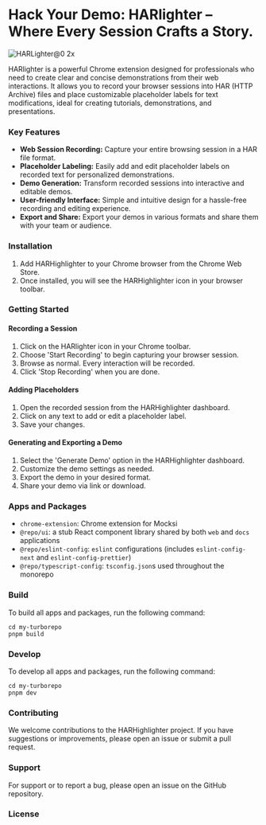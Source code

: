 # Hack Your Demo: HARlighter – Where Every Session Crafts a Story.

![HARLighter@0 2x](https://github.com/Mocksi/HARlighter/assets/63699/e77e0307-75d8-4d4b-8879-5d97e07673c2)

HARlighter is a powerful Chrome extension designed for professionals who need to create clear and concise demonstrations from their web interactions. It allows you to record your browser sessions into HAR (HTTP Archive) files and place customizable placeholder labels for text modifications, ideal for creating tutorials, demonstrations, and presentations.

### Key Features

- **Web Session Recording:** Capture your entire browsing session in a HAR file format.
- **Placeholder Labeling:** Easily add and edit placeholder labels on recorded text for personalized demonstrations.
- **Demo Generation:** Transform recorded sessions into interactive and editable demos.
- **User-friendly Interface:** Simple and intuitive design for a hassle-free recording and editing experience.
- **Export and Share:** Export your demos in various formats and share them with your team or audience.

### Installation

1. Add HARHighlighter to your Chrome browser from the Chrome Web Store.
2. Once installed, you will see the HARHighlighter icon in your browser toolbar.

### Getting Started

#### Recording a Session

1. Click on the HARlighter icon in your Chrome toolbar.
2. Choose 'Start Recording' to begin capturing your browser session.
3. Browse as normal. Every interaction will be recorded.
4. Click 'Stop Recording' when you are done.

#### Adding Placeholders

1. Open the recorded session from the HARHighlighter dashboard.
2. Click on any text to add or edit a placeholder label.
3. Save your changes.

#### Generating and Exporting a Demo

1. Select the 'Generate Demo' option in the HARHighlighter dashboard.
2. Customize the demo settings as needed.
3. Export the demo in your desired format.
4. Share your demo via link or download.

### Apps and Packages

- `chrome-extension`: Chrome extension for Mocksi
- `@repo/ui`: a stub React component library shared by both `web` and `docs` applications
- `@repo/eslint-config`: `eslint` configurations (includes `eslint-config-next` and `eslint-config-prettier`)
- `@repo/typescript-config`: `tsconfig.json`s used throughout the monorepo

### Build

To build all apps and packages, run the following command:

```
cd my-turborepo
pnpm build
```

### Develop

To develop all apps and packages, run the following command:

```
cd my-turborepo
pnpm dev
```

### Contributing

We welcome contributions to the HARHighlighter project. If you have suggestions or improvements, please open an issue or submit a pull request.

### Support

For support or to report a bug, please open an issue on the GitHub repository.

### License
